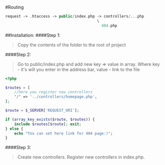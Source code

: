 #Routing
```php
request -> .htaccess -> public/index.php -> controllers/...php
                                         \
                                           404.php 
```
##Installation:
####Step 1:
>Copy the contents of the folder to the root of project

####Step 2:
> Go to public/index.php and add new key => value in array. Where key - it's will you enter in the address bar,
                                                           value - link to the file


```php
<?php

$routes = [
    //here you register new controllers
    "/" => '../controllers/homepage.php',
];

$route = $_SERVER['REQUEST_URI'];

if (array_key_exists($route, $routes)) {
    include $routes[$route]; exit;
} else {
    echo "You can set here link for 404 page:)";
}
```
####Step 3:
>Create new controllers. Register new controllers in index.php. 


